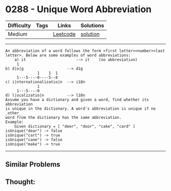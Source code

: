 # 0288 - Unique Word Abbreviation

Difficulty  | Tags | Links | Solutions
----------- | ---- | ----- | -----
Medium |  | [Leetcode](https://leetcode.com/problems/unique-word-abbreviation) | [solution](https://leetcode.com/problems/unique-word-abbreviation/solution/)


-----------

```
An abbreviation of a word follows the form <first letter><number><last
letter>. Below are some examples of word abbreviations:
    a) it                      --> it    (no abbreviation)
     1
b) d|o|g                   --> d1g
              1    1  1
     1---5----0----5--8
c) i|nternationalizatio|n  --> i18n
              1
     1---5----0
d) l|ocalizatio|n          --> l10n
Assume you have a dictionary and given a word, find whether its abbreviation
is unique in the dictionary. A word's abbreviation is unique if no  _other_
word from the dictionary has the same abbreviation.
Example:
    Given dictionary = [ "deer", "door", "cake", "card" ]
isUnique("dear") -> false
isUnique("cart") -> true
isUnique("cane") -> false
isUnique("make") -> true
```

-----------


## Similar Problems




## Thought:
